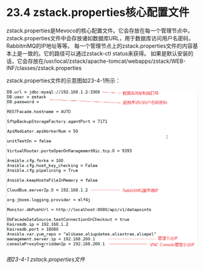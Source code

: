 # 23.4 zstack.properties核心配置文件

zstack.properties是Mevoco的核心配置文件。它会存放在每一个管理节点中。 zstack.properties文件中会存放诸如数据库URL，用于数据库访问用户名密码，RabbitmMQ的IP地址等等。 每一个管理节点上的zstack.properties文件的内容基本上是一致的。它的路径可以通过zstack-ctl status来获得。 如果是默认安装的话，它会存放在/usr/local/zstack/apache-tomcat/webapps/zstack/WEB-INF/classes/zstack.properties

zstack.properties文件的示意图如23-4-1所示：

![png](../images/23-4-1.png "图23-4-1  zstack.properties文件")
###### 图23-4-1  zstack.properties文件

